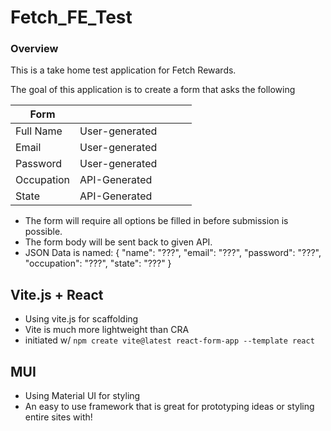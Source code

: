 # Fetch_FE_Test


### Overview
This is a take home test application for Fetch Rewards.

The goal of this application is to create a form that asks the following 

| Form |   |   |   |   |
|---|---|---|---|---|
| Full Name  |  User-generated 
|  Email |  User-generated 
| Password  | User-generated  
|  Occupation | API-Generated    
| State  |  API-Generated    


- The form will require all options be filled in before submission is possible.
- The form body will be sent back to given API. 
- JSON Data is named:
{
    "name": "???",
    "email": "???",
    "password": "???",
    "occupation": "???",
    "state": "???"
}

## Vite.js + React
-  Using vite.js for scaffolding
- Vite is much more lightweight than CRA 
- initiated w/ ``` npm create vite@latest react-form-app --template react ```

## MUI
- Using Material UI for styling
- An easy to use framework that is great for prototyping ideas or styling entire sites with!